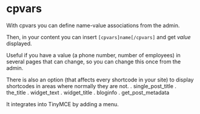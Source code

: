 # cpvars

With cpvars you can define name-value associations from the admin.

Then, in your content you can insert
`[cpvars]name[/cpvars]`
and get _value_ displayed.

Useful if you have a value (a phone number, number of employees) in several pages that can change, so you can change this once from the admin.

There is also an option (that affects every shortcode in your site) to display shortcodes in areas where normally they are not.
. single_post_title
. the_title
. widget_text
. widget_title
. bloginfo
. get_post_metadata

It integrates into TinyMCE by adding a menu.